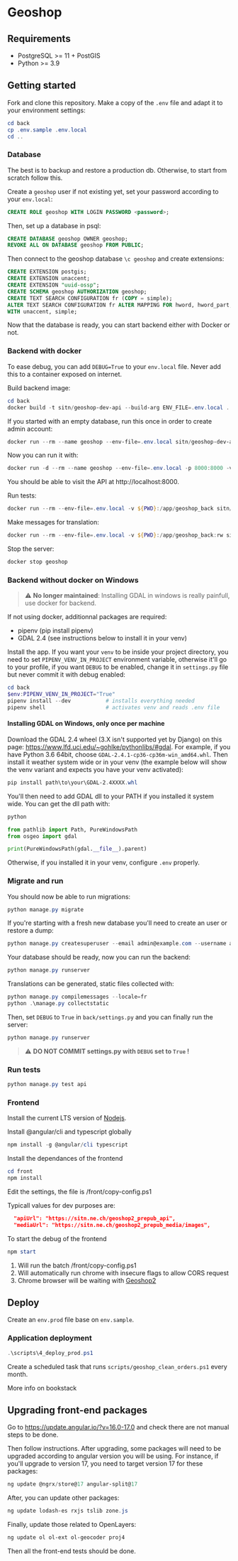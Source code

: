 # Geoshop

## Requirements

* PostgreSQL >= 11 + PostGIS
* Python >= 3.9

## Getting started

Fork and clone this repository. Make a copy of the `.env` file and adapt it to your environment settings:

```powershell
cd back
cp .env.sample .env.local
cd ..
```

### Database

The best is to backup and restore a production db. Otherwise, to start from scratch follow this.

Create a `geoshop` user if not existing yet, set your password according to your `env.local`:

```sql
CREATE ROLE geoshop WITH LOGIN PASSWORD <password>;
```

Then, set up a database in psql:

```sql
CREATE DATABASE geoshop OWNER geoshop;
REVOKE ALL ON DATABASE geoshop FROM PUBLIC;
```

Then connect to the geoshop database `\c geoshop` and create extensions:

```sql
CREATE EXTENSION postgis;
CREATE EXTENSION unaccent;
CREATE EXTENSION "uuid-ossp";
CREATE SCHEMA geoshop AUTHORIZATION geoshop;
CREATE TEXT SEARCH CONFIGURATION fr (COPY = simple);
ALTER TEXT SEARCH CONFIGURATION fr ALTER MAPPING FOR hword, hword_part, word
WITH unaccent, simple;
```

Now that the database is ready, you can start backend either with Docker or not.

### Backend with docker

To ease debug, you can add `DEBUG=True` to your `env.local` file. Never add this to a container exposed on internet.

Build backend image:

```powershell
cd back
docker build -t sitn/geoshop-dev-api --build-arg ENV_FILE=.env.local .
```

If you started with an empty database, run this once in order to create admin account:

```powershell
docker run --rm --name geoshop --env-file=.env.local sitn/geoshop-dev-api python manage.py fixturize
```

Now you can run it with:

```powershell
docker run -d --rm --name geoshop --env-file=.env.local -p 8000:8000 -v ${PWD}:/app/geoshop_back sitn/geoshop-dev-api gunicorn --reload wsgi -b :8000
```

You should be able to visit the API at http://localhost:8000.

Run tests:

```powershell
docker run --rm --env-file=.env.local -v ${PWD}:/app/geoshop_back sitn/geoshop-dev-api python manage.py test api
```

Make messages for translation:

```powershell
docker run --rm --env-file=.env.local -v ${PWD}:/app/geoshop_back:rw sitn/geoshop-dev-api python manage.py makemessages -l fr
```

Stop the server:
```powershell
docker stop geoshop
```

### Backend without docker on Windows

> :warning: **No longer maintained**: Installing GDAL in windows is really painfull, use docker for backend.

If not using docker, additionnal packages are required:

* pipenv (pip install pipenv)
* GDAL 2.4 (see instructions below to install it in your venv)

Install the app. If you want your `venv` to be inside your project directory, you need to set `PIPENV_VENV_IN_PROJECT` environment variable, otherwise it'll go to your profile, if you want `DEBUG` to be enabled, change it in `settings.py` file but never commit it with debug enabled:

```powershell
cd back
$env:PIPENV_VENV_IN_PROJECT="True"
pipenv install --dev           # installs everything needed
pipenv shell                   # activates venv and reads .env file
```

#### Installing GDAL on Windows, only once per machine
Download the GDAL 2.4 wheel (3.X isn't supported yet by Django) on this page: https://www.lfd.uci.edu/~gohlke/pythonlibs/#gdal. For example, if you have Python 3.6 64bit, choose `GDAL‑2.4.1‑cp36‑cp36m‑win_amd64.whl`.
Then install it weather system wide or in your venv (the example below will show the venv variant and expects you have your venv activated):

```powershell
pip install path\to\your\GDAL-2.4XXXX.whl
```

You'll then need to add GDAL dll to your PATH if you installed it system wide. You can get the dll path with:

```python
python

from pathlib import Path, PureWindowsPath
from osgeo import gdal

print(PureWindowsPath(gdal.__file__).parent)
```

Otherwise, if you installed it in your venv, configure `.env` properly.

### Migrate and run

You should now be able to run migrations:

```powershell
python manage.py migrate
```

If you're starting with a fresh new database you'll need to create an user or restore a dump:

```powershell
python manage.py createsuperuser --email admin@example.com --username admin
```

Your database should be ready, now you can run the backend:

```powershell
python manage.py runserver
```

Translations can be generated, static files collected with:

```powershell
python manage.py compilemessages --locale=fr
python .\manage.py collectstatic
```

Then, set `DEBUG` to `True` in `back/settings.py` and you can finally run the server:

```powershell
python manage.py runserver
```

> :warning: **DO NOT COMMIT settings.py with `DEBUG` set to `True` !**

### Run tests

```powershell
python manage.py test api
```

### Frontend

Install the current LTS version of [Nodejs](https://nodejs.org/en/).

Install @angular/cli and typescript globally

```powershell
npm install -g @angular/cli typescript
```

Install the dependances of the frontend

```powershell
cd front
npm install
```

Edit the settings, the file is /front/copy-config.ps1

Typicall values for dev purposes are:

```json
  "apiUrl": "https://sitn.ne.ch/geoshop2_prepub_api",
  "mediaUrl": "https://sitn.ne.ch/geoshop2_prepub_media/images",
```

To start the debug of the frontend

```powershell
npm start
```

1. Will run the batch /front/copy-config.ps1
2. Will automatically run chrome with insecure flags to allow CORS request
3. Chrome browser will be waiting with [Geoshop2](http://localhost:4200)

## Deploy

Create an `env.prod` file base on `env.sample`.

### Application deployment

```powershell
.\scripts\4_deploy_prod.ps1
```

Create a scheduled task that runs `scripts/geoshop_clean_orders.ps1` every month.

More info on bookstack


## Upgrading front-end packages

Go to https://update.angular.io/?v=16.0-17.0 and check there are not manual steps to be done.

Then follow instructions. After upgrading, some packages will need to be upgraded according to angular version
you will be using. For instance, if you'll upgrade to version 17, you need to target version 17 for these packages:

```powershell
ng update @ngrx/store@17 angular-split@17
```

After, you can update other packages:

```powershell
ng update lodash-es rxjs tslib zone.js
```

Finally, update those related to OpenLayers:

```powershell
ng update ol ol-ext ol-geocoder proj4
```

Then all the front-end tests should be done.

